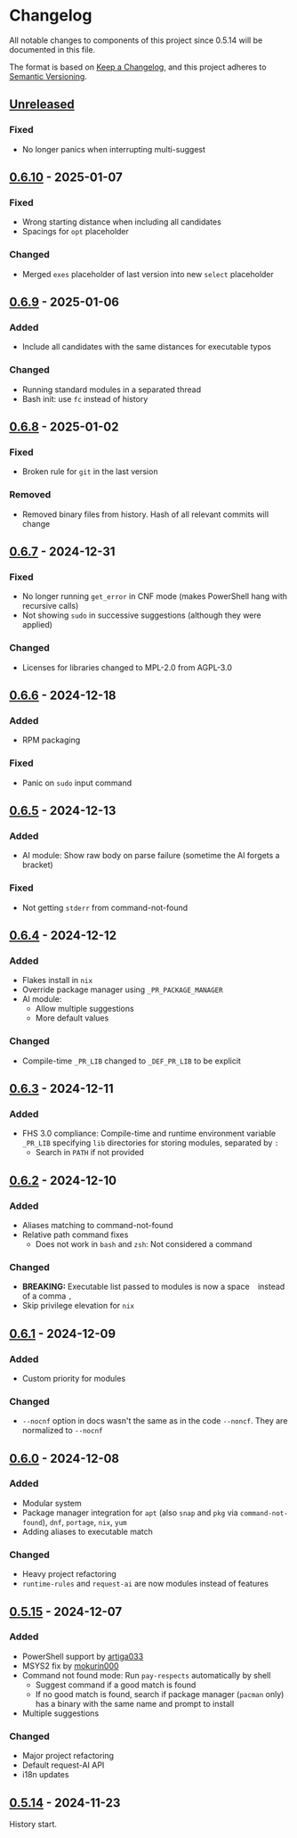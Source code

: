 # Changelog

All notable changes to components of this project since 0.5.14 will be documented in this file.

The format is based on [Keep a Changelog](https://keepachangelog.com/en/1.1.0/),
and this project adheres to [Semantic Versioning](https://semver.org/spec/v2.0.0.html).

## [Unreleased]

### Fixed

- No longer panics when interrupting multi-suggest

## [0.6.10] - 2025-01-07

### Fixed

- Wrong starting distance when including all candidates
- Spacings for `opt` placeholder

### Changed

- Merged `exes` placeholder of last version into new `select` placeholder

## [0.6.9] - 2025-01-06

### Added

- Include all candidates with the same distances for executable typos

### Changed

- Running standard modules in a separated thread
- Bash init: use `fc` instead of history

## [0.6.8] - 2025-01-02

### Fixed

- Broken rule for `git` in the last version

### Removed

- Removed binary files from history. Hash of all relevant commits will change

## [0.6.7] - 2024-12-31

### Fixed

- No longer running `get_error` in CNF mode (makes PowerShell hang with recursive calls)
- Not showing `sudo` in successive suggestions (although they were applied)

### Changed

- Licenses for libraries changed to MPL-2.0 from AGPL-3.0

## [0.6.6] - 2024-12-18

### Added

- RPM packaging

### Fixed

- Panic on `sudo` input command

## [0.6.5] - 2024-12-13

### Added

- AI module: Show raw body on parse failure (sometime the AI forgets a bracket)

### Fixed

- Not getting `stderr` from command-not-found

## [0.6.4] - 2024-12-12

### Added

- Flakes install in `nix`
- Override package manager using `_PR_PACKAGE_MANAGER`
- AI module:
	- Allow multiple suggestions
	- More default values

### Changed

- Compile-time `_PR_LIB` changed to `_DEF_PR_LIB` to be explicit

## [0.6.3] - 2024-12-11

### Added

- FHS 3.0 compliance: Compile-time and runtime environment variable `_PR_LIB` specifying `lib` directories for storing modules, separated by `:`
	- Search in `PATH` if not provided

## [0.6.2] - 2024-12-10

### Added

- Aliases matching to command-not-found
- Relative path command fixes
	- Does not work in `bash` and `zsh`: Not considered a command

### Changed

- **BREAKING:** Executable list passed to modules is now a space ` ` instead of a comma `,`
- Skip privilege elevation for `nix`

## [0.6.1] - 2024-12-09

### Added

- Custom priority for modules

### Changed

- `--nocnf` option in docs wasn't the same as in the code `--noncf`. They are normalized to `--nocnf`

## [0.6.0] - 2024-12-08

### Added

- Modular system
- Package manager integration for `apt` (also `snap` and `pkg` via `command-not-found`), `dnf`, `portage`, `nix`, `yum`
- Adding aliases to executable match

### Changed

- Heavy project refactoring
- `runtime-rules` and `request-ai` are now modules instead of features

## [0.5.15] - 2024-12-07

### Added

- PowerShell support by [artiga033](https://github.com/iffse/pay-respects/pull/15)
- MSYS2 fix by [mokurin000](https://github.com/iffse/pay-respects/pull/12)
- Command not found mode: Run `pay-respects` automatically by shell
	- Suggest command if a good match is found
	- If no good match is found, search if package manager (`pacman` only) has a binary with the same name and prompt to install
- Multiple suggestions

### Changed

- Major project refactoring
- Default request-AI API
- i18n updates

## [0.5.14] - 2024-11-23

History start.

[unreleased]: https://github.com/iffse/pay-respects/compare/v0.6.10..HEAD
[0.6.10]: https://github.com/iffse/pay-respects/compare/v0.6.9..v0.6.10
[0.6.9]: https://github.com/iffse/pay-respects/compare/v0.6.8..v0.6.9
[0.6.8]: https://github.com/iffse/pay-respects/compare/v0.6.7..v0.6.8
[0.6.7]: https://github.com/iffse/pay-respects/compare/v0.6.6..v0.6.7
[0.6.6]: https://github.com/iffse/pay-respects/compare/v0.6.5..v0.6.6
[0.6.5]: https://github.com/iffse/pay-respects/compare/v0.6.4..v0.6.5
[0.6.4]: https://github.com/iffse/pay-respects/compare/v0.6.3..v0.6.4
[0.6.3]: https://github.com/iffse/pay-respects/compare/v0.6.2..v0.6.3
[0.6.2]: https://github.com/iffse/pay-respects/compare/v0.6.1..v0.6.2
[0.6.1]: https://github.com/iffse/pay-respects/compare/v0.6.0..v0.6.1
[0.6.0]: https://github.com/iffse/pay-respects/compare/v0.5.15..v0.6.0
[0.5.15]: https://github.com/iffse/pay-respects/compare/v0.5.14..v0.5.15
[0.5.14]: https://github.com/iffse/pay-respects/commits/v0.5.14
